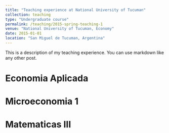 ```yaml
---
title: "Teaching experience at National University of Tucuman"
collection: teaching
type: "Undergraduate course"
permalink: /teaching/2015-spring-teaching-1
venue: "National University of Tucuman, Economy"
date: 2015-01-01
location: "San Miguel de Tucuman, Argentina"
---
```


This is a description of my teaching experience. You can use markdown like any other post.

Economia Aplicada
======

Microeconomia 1
======

Matematicas III
======
